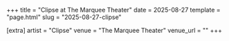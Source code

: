 +++
title = "Clipse at The Marquee Theater"
date = 2025-08-27
template = "page.html"
slug = "2025-08-27-clipse"

[extra]
artist = "Clipse"
venue = "The Marquee Theater"
venue_url = ""
+++
